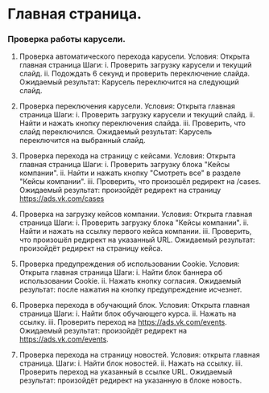 # Главная страница.

### Проверка работы карусели.

1. Проверка автоматического перехода карусели.
Условия: Открыта главная страница
Шаги:
i. Проверить загрузку карусели и текущий слайд.
ii. Подождать 6 секунд и проверить переключение слайда.
Ожидаемый результат: Карусель переключится на следующий слайд.

2. Проверка переключения карусели.
Условия: Открыта главная страница
Шаги:
i. Проверить загрузку карусели и текущий слайд.
ii. Найти и нажать кнопку переключения слайда.
iii. Проверить, что слайд переключился.
Ожидаемый результат: Карусель переключится на выбранный слайд.

3. Проверка перехода на страницу с кейсами.
Условия: Открыта главная страница
Шаги:
i. Проверить загрузку блока "Кейсы компании".
ii. Найти и нажать кнопку "Смотреть все" в разделе "Кейсы компании".
iii. Проверить, что произошёл редирект на /cases.
Ожидаемый результат: произойдёт редирект на страницу https://ads.vk.com/cases

4. Проверка на загрузку кейсов компании.
Условия: Открыта главная страница
Шаги:
i. Проверить загрузку блока "Кейсы компании".
ii. Найти и нажать на ссылку первого кейса компании.
iii. Проверить, что произошёл редирект на указанный URL.
Ожидаемый результат: произойдёт редирект на страницу кейса.

5. Проверка предупреждения об использовании Cookie.
Условия: Открыта главная страница
Шаги:
i. Найти блок баннера об использовании Cookie.
ii. Нажать кнопку согласия.
Ожидаемый результат: после нажатия на кнопку предупреждение исчезнет.

6. Проверка перехода в обучающий блок.
Условия: Открыта главная страница
Шаги:
i. Найти блок обучающего курса.
ii. Нажать на ссылку.
iii. Проверить переход на https://ads.vk.com/events.
Ожидаемый результат: произойдёт редирект на https://ads.vk.com/events.

7. Проверка перехода на страницу новостей.
Условия: открыта главная страница.
Шаги:
i. Найти блок новостей.
ii. Нажать на ссылку.
iii. Проверить переход на указанный в ссылке URL.
Ожидаемый результат: произойдёт редирект на указанную в блоке новость.
